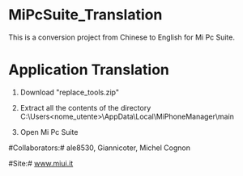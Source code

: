 # MiPcSuite_Translation

This is a conversion project from Chinese to English for Mi Pc Suite.

# Application Translation

1) Download "replace_tools.zip"

2) Extract all the contents of the directory C:\Users\<nome_utente>\AppData\Local\MiPhoneManager\main

3) Open Mi Pc Suite

#Collaborators:#
ale8530,
Giannicoter,
Michel Cognon

#Site:#
www.miui.it
